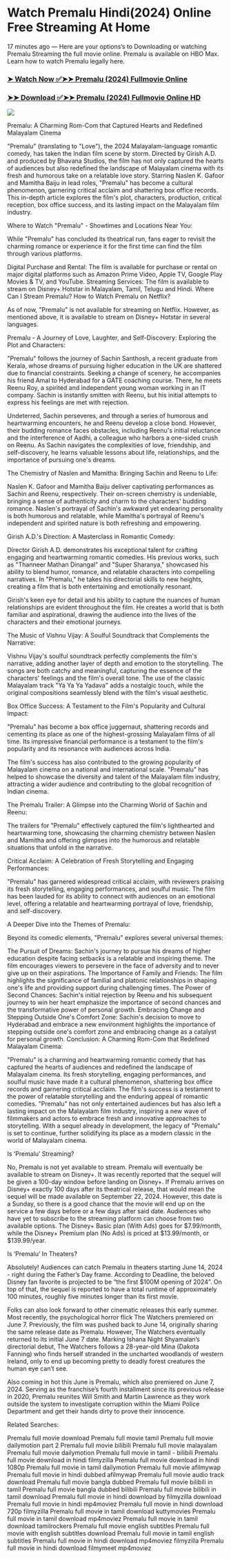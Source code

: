 # Watch Premalu Hindi(2024) Online Free Streaming At Home

17 minutes ago — Here are your options’s to Downloading or watching Premalu Streaming the full movie online. Premalu is available on HBO Max. Learn how to watch Premalu legally here.


### [➤ Watch Now ✅➤➤ Premalu (2024) Fullmovie Online](https://cutt.ly/qeWx92K3)

### [➤➤ Download ✅➤➤ Premalu (2024) Fullmovie Online HD](https://cutt.ly/qeWx92K3)

<p dir="auto"><a href="https://cutt.ly/qeWx92K3" title="PLAY NOW" rel="nofollow"><img src="https://i.imgur.com/jhNGoEt.gif" style="max-width: 100%;"></a></p>


Premalu: A Charming Rom-Com that Captured Hearts and Redefined Malayalam Cinema

"Premalu" (translating to "Love"), the 2024 Malayalam-language romantic comedy, has taken the Indian film scene by storm. Directed by Girish A.D. and produced by Bhavana Studios, the film has not only captured the hearts of audiences but also redefined the landscape of Malayalam cinema with its fresh and humorous take on a relatable love story. Starring Naslen K. Gafoor and Mamitha Baiju in lead roles, "Premalu" has become a cultural phenomenon, garnering critical acclaim and shattering box office records. This in-depth article explores the film's plot, characters, production, critical reception, box office success, and its lasting impact on the Malayalam film industry.

Where to Watch "Premalu" - Showtimes and Locations Near You:

While "Premalu" has concluded its theatrical run, fans eager to revisit the charming romance or experience it for the first time can find the film through various platforms.

Digital Purchase and Rental: The film is available for purchase or rental on major digital platforms such as Amazon Prime Video, Apple TV, Google Play Movies & TV, and YouTube.
Streaming Services: The film is available to stream on Disney+ Hotstar in Malayalam, Tamil, Telugu and Hindi.
Where Can I Stream Premalu? How to Watch Premalu on Netflix?

As of now, "Premalu" is not available for streaming on Netflix. However, as mentioned above, it is available to stream on Disney+ Hotstar in several languages.

Premalu - A Journey of Love, Laughter, and Self-Discovery: Exploring the Plot and Characters:

"Premalu" follows the journey of Sachin Santhosh, a recent graduate from Kerala, whose dreams of pursuing higher education in the UK are shattered due to financial constraints. Seeking a change of scenery, he accompanies his friend Amal to Hyderabad for a GATE coaching course. There, he meets Reenu Roy, a spirited and independent young woman working in an IT company. Sachin is instantly smitten with Reenu, but his initial attempts to express his feelings are met with rejection.

Undeterred, Sachin perseveres, and through a series of humorous and heartwarming encounters, he and Reenu develop a close bond. However, their budding romance faces obstacles, including Reenu's initial reluctance and the interference of Aadhi, a colleague who harbors a one-sided crush on Reenu. As Sachin navigates the complexities of love, friendship, and self-discovery, he learns valuable lessons about life, relationships, and the importance of pursuing one's dreams.

The Chemistry of Naslen and Mamitha: Bringing Sachin and Reenu to Life:

Naslen K. Gafoor and Mamitha Baiju deliver captivating performances as Sachin and Reenu, respectively. Their on-screen chemistry is undeniable, bringing a sense of authenticity and charm to the characters' budding romance. Naslen's portrayal of Sachin's awkward yet endearing personality is both humorous and relatable, while Mamitha's portrayal of Reenu's independent and spirited nature is both refreshing and empowering.

Girish A.D.'s Direction: A Masterclass in Romantic Comedy:

Director Girish A.D. demonstrates his exceptional talent for crafting engaging and heartwarming romantic comedies. His previous works, such as "Thanneer Mathan Dinangal" and "Super Sharanya," showcased his ability to blend humor, romance, and relatable characters into compelling narratives. In "Premalu," he takes his directorial skills to new heights, creating a film that is both entertaining and emotionally resonant.

Girish's keen eye for detail and his ability to capture the nuances of human relationships are evident throughout the film. He creates a world that is both familiar and aspirational, drawing the audience into the lives of the characters and their emotional journeys.

The Music of Vishnu Vijay: A Soulful Soundtrack that Complements the Narrative:

Vishnu Vijay's soulful soundtrack perfectly complements the film's narrative, adding another layer of depth and emotion to the storytelling. The songs are both catchy and meaningful, capturing the essence of the characters' feelings and the film's overall tone. The use of the classic Malayalam track "Ya Ya Ya Yadava" adds a nostalgic touch, while the original compositions seamlessly blend with the film's visual aesthetic.

Box Office Success: A Testament to the Film's Popularity and Cultural Impact:

"Premalu" has become a box office juggernaut, shattering records and cementing its place as one of the highest-grossing Malayalam films of all time. Its impressive financial performance is a testament to the film's popularity and its resonance with audiences across India.

The film's success has also contributed to the growing popularity of Malayalam cinema on a national and international scale. "Premalu" has helped to showcase the diversity and talent of the Malayalam film industry, attracting a wider audience and contributing to the global recognition of Indian cinema.

The Premalu Trailer: A Glimpse into the Charming World of Sachin and Reenu:

The trailers for "Premalu" effectively captured the film's lighthearted and heartwarming tone, showcasing the charming chemistry between Naslen and Mamitha and offering glimpses into the humorous and relatable situations that unfold in the narrative.

Critical Acclaim: A Celebration of Fresh Storytelling and Engaging Performances:

"Premalu" has garnered widespread critical acclaim, with reviewers praising its fresh storytelling, engaging performances, and soulful music. The film has been lauded for its ability to connect with audiences on an emotional level, offering a relatable and heartwarming portrayal of love, friendship, and self-discovery.

A Deeper Dive into the Themes of Premalu:

Beyond its comedic elements, "Premalu" explores several universal themes:

The Pursuit of Dreams: Sachin's journey to pursue his dreams of higher education despite facing setbacks is a relatable and inspiring theme. The film encourages viewers to persevere in the face of adversity and to never give up on their aspirations.
The Importance of Family and Friends: The film highlights the significance of familial and platonic relationships in shaping one's life and providing support during challenging times.
The Power of Second Chances: Sachin's initial rejection by Reenu and his subsequent journey to win her heart emphasize the importance of second chances and the transformative power of personal growth.
Embracing Change and Stepping Outside One's Comfort Zone: Sachin's decision to move to Hyderabad and embrace a new environment highlights the importance of stepping outside one's comfort zone and embracing change as a catalyst for personal growth.
Conclusion: A Charming Rom-Com that Redefined Malayalam Cinema:

"Premalu" is a charming and heartwarming romantic comedy that has captured the hearts of audiences and redefined the landscape of Malayalam cinema. Its fresh storytelling, engaging performances, and soulful music have made it a cultural phenomenon, shattering box office records and garnering critical acclaim. The film's success is a testament to the power of relatable storytelling and the enduring appeal of romantic comedies. "Premalu" has not only entertained audiences but has also left a lasting impact on the Malayalam film industry, inspiring a new wave of filmmakers and actors to embrace fresh and innovative approaches to storytelling. With a sequel already in development, the legacy of "Premalu" is set to continue, further solidifying its place as a modern classic in the world of Malayalam cinema.


Is ‘Premalu’ Streaming?

No, Premalu is not yet available to stream. Premalu will eventually be available to stream on Disney+. It was recently reported that the sequel will be given a 100-day window before landing on Disney+. If Premalu arrives on Disney+ exactly 100 days after its theatrical release, that would mean the sequel will be made available on September 22, 2024. However, this date is a Sunday, so there is a good chance that the movie will end up on the service a few days before or a few days after said date. Audiences who have yet to subscribe to the streaming platform can choose from two available options. The Disney+ Basic plan (With Ads) goes for $7.99/month, while the Disney+ Premium plan (No Ads) is priced at $13.99/month, or $139.99/year.

Is ‘Premalu’ In Theaters?

Absolutely! Audiences can catch Premalu in theaters starting June 14, 2024 - right during the Father’s Day frame. According to Deadline, the beloved Disney fan favorite is projected to be “the first $100M opening of 2024”. On top of that, the sequel is reported to have a total runtime of approximately 100 minutes, roughly five minutes longer than its first movie.

Folks can also look forward to other cinematic releases this early summer. Most recently, the psychological horror flick The Watchers premiered on June 7. Previously, the film was pushed back to June 14, originally sharing the same release date as Premalu. However, The Watchers eventually returned to its initial June 7 date. Marking Ishana Night Shyamalan’s directorial debut, The Watchers follows a 28-year-old Mina (Dakota Fanning) who finds herself stranded in the uncharted woodlands of western Ireland, only to end up becoming pretty to deadly forest creatures the human eye can’t see.

Also coming in hot this June is Premalu, which also premiered on June 7, 2024. Serving as the franchise’s fourth installment since its previous release in 2020, Premalu reunites Will Smith and Martin Lawrence as they work outside the system to investigate corruption within the Miami Police Department and get their hands dirty to prove their innocence.


Related Searches:

Premalu full movie download
Premalu full movie tamil
Premalu full movie dailymotion part 2
Premalu full movie bilibili
Premalu full movie malayalam
Premalu full movie dailymotion
Premalu full movie in tamil - bilibili
Premalu full movie download in hindi filmyzilla
Premalu full movie download in hindi 1080p
Premalu full movie in tamil dailymotion
Premalu full movie afilmywap
Premalu full movie in hindi dubbed afilmywap
Premalu full movie audio track download
Premalu full movie bangla dubbed
Premalu full movie bilibili in tamil
Premalu full movie bangla dubbed bilibili
Premalu full movie bilibili in tamil download
Premalu full movie in hindi download by filmyzilla
download Premalu full movie in hindi mp4moviez
Premalu full movie in hindi download 720p filmyzilla
Premalu full movie in tamil download kuttymovies
Premalu full movie in tamil download mp4moviez
Premalu full movie in tamil download tamilrockers
Premalu full movie english subtitles
Premalu full movie with english subtitles download
Premalu full movie in tamil english subtitles
Premalu full movie in hindi download mp4moviez filmyzilla
Premalu full movie in hindi download filmymeet mp4moviez
